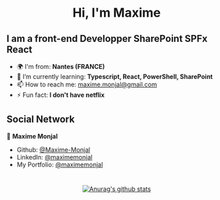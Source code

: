 <h1 align="center">Hi, I'm Maxime </h1>
<h2> I am a front-end Developper SharePoint SPFx React</h2>

- 🌍  I'm from: **Nantes (FRANCE)**
- 🌱 I’m currently learning: **Typescript, React, PowerShell, SharePoint** 
- 📫 How to reach me: maxime.monjal@gmail.com 
- ⚡ Fun fact: **I don't have netflix** 

<h2> Social Network</h2>

👤 **Maxime Monjal**

* Github: [@Maxime-Monjal](https://github.com/Maxime-Monjal)
* LinkedIn: [@maximemonjal](https://linkedin.com/in/maximemonjal)
* My Portfolio: [@maximemonjal](https://maxime-monjal.netlify.app/)

<div align="center">

#

[![Anurag's github stats](https://github-readme-stats.vercel.app/api?username=Maxime-Monjal)](https://github.com/anuraghazra/github-readme-stats)

</div>
